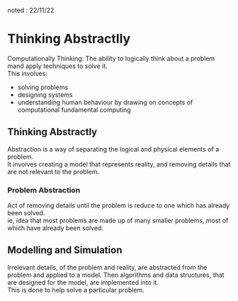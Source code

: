 noted : 22/11/22

# Thinking Abstractlly

Computationally Thinking: The ability to logically think about a problem mand apply techniques to solve it.  
This involves:
- solving problems
- designing systems
- understanding human behaviour by drawing on concepts of computational fundamental computing

## Thinking Abstractly
Abstraction is a way of separating the logical and physical elements of a problem.  
It involves creating a model that represents reality, and removing details that are not relevant to the problem.

### Problem Abstraction
Act of removing details until the problem is reduce to one which has already been solved.  
ie, idea that most problems are made up of many smaller problems, most of which have already been solved.  

## Modelling and Simulation
Irrelevant details, of the problem and reality, are abstracted from the problem and applied to a model. Then algorithms and data structures, that are designed for the model, are implemented into it.  
This is done to help solve a particular problem.